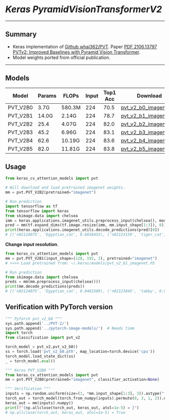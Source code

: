 # ___Keras PyramidVisionTransformerV2___
***

## Summary
  - Keras implementation of [Github whai362/PVT](https://github.com/whai362/PVT/tree/v2/classification). Paper [PDF 2106.13797 PVTv2: Improved Baselines with Pyramid Vision Transformer](https://arxiv.org/pdf/2106.13797.pdf).
  - Model weights ported from official publication.
***

## Models
  | Model    | Params | FLOPs  | Input | Top1 Acc | Download |
  | -------- | ------ | ------ | ----- | -------- | -------- |
  | PVT_V2B0 | 3.7G   | 580.3M | 224   | 70.5     | [pvt_v2_b0_imagenet.h5](https://github.com/leondgarse/keras_cv_attention_models/releases/download/pvt/pvt_v2_b0_imagenet.h5) |
  | PVT_V2B1 | 14.0G  | 2.14G  | 224   | 78.7     | [pvt_v2_b1_imagenet.h5](https://github.com/leondgarse/keras_cv_attention_models/releases/download/pvt/pvt_v2_b1_imagenet.h5) |
  | PVT_V2B2 | 25.4   | 4.07G  | 224   | 82.0     | [pvt_v2_b2_imagenet.h5](https://github.com/leondgarse/keras_cv_attention_models/releases/download/pvt/pvt_v2_b2_imagenet.h5) |
  | PVT_V2B3 | 45.2   | 6.96G  | 224   | 83.1     | [pvt_v2_b3_imagenet.h5](https://github.com/leondgarse/keras_cv_attention_models/releases/download/pvt/pvt_v2_b3_imagenet.h5) |
  | PVT_V2B4 | 62.6   | 10.19G | 224   | 83.6     | [pvt_v2_b4_imagenet.h5](https://github.com/leondgarse/keras_cv_attention_models/releases/download/pvt/pvt_v2_b4_imagenet.h5) |
  | PVT_V2B5 | 82.0   | 11.81G | 224   | 83.8     | [pvt_v2_b5_imagenet.h5](https://github.com/leondgarse/keras_cv_attention_models/releases/download/pvt/pvt_v2_b5_imagenet.h5) |
## Usage
  ```py
  from keras_cv_attention_models import pvt

  # Will download and load pretrained imagenet weights.
  mm = pvt.PVT_V2B2(pretrained="imagenet")

  # Run prediction
  import tensorflow as tf
  from tensorflow import keras
  from skimage.data import chelsea
  imm = keras.applications.imagenet_utils.preprocess_input(chelsea(), mode='torch') # Chelsea the cat
  pred = mm(tf.expand_dims(tf.image.resize(imm, mm.input_shape[1:3]), 0)).numpy()
  print(keras.applications.imagenet_utils.decode_predictions(pred)[0])
  # [('n02124075', 'Egyptian_cat', 0.6658455), ('n02123159', 'tiger_cat', 0.08825972), ...]
  ```
  **Change input resolution**.
  ```py
  from keras_cv_attention_models import pvt
  mm = pvt.PVT_V2B1(input_shape=(128, 192, 3), pretrained="imagenet")
  # >>>> Load pretrained from: ~/.keras/models/pvt_v2_b1_imagenet.h5

  # Run prediction
  from skimage.data import chelsea
  preds = mm(mm.preprocess_input(chelsea()))
  print(mm.decode_predictions(preds))
  # [('n02124075', 'Egyptian_cat', 0.8482509), ('n02123045', 'tabby', 0.07139703), ...]
  ```
## Verification with PyTorch version
  ```py
  """ PyTorch pvt_v2_b0 """
  sys.path.append('../PVT-2/')
  sys.path.append('../pytorch-image-models/')  # Needs timm
  import torch
  from classification import pvt_v2

  torch_model = pvt_v2.pvt_v2_b0()
  ss = torch.load('pvt_v2_b0.pth', map_location=torch.device('cpu'))
  torch_model.load_state_dict(ss)
  _ = torch_model.eval()

  """ Keras PVT_V2B0 """
  from keras_cv_attention_models import pvt
  mm = pvt.PVT_V2B0(pretrained="imagenet", classifier_activation=None)

  """ Verification """
  inputs = np.random.uniform(size=(1, *mm.input_shape[1:3], 3)).astype("float32")
  torch_out = torch_model(torch.from_numpy(inputs).permute(0, 3, 1, 2)).detach().numpy()
  keras_out = mm(inputs).numpy()
  print(f"{np.allclose(torch_out, keras_out, atol=1e-5) = }")
  # np.allclose(torch_out, keras_out, atol=1e-5) = True
  ```

